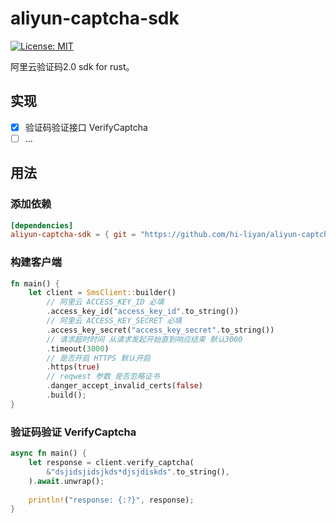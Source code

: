 # aliyun-captcha-sdk

[![License: MIT](https://img.shields.io/badge/License-MIT-yellow.svg)](https://opensource.org/licenses/MIT)

阿里云验证码2.0 sdk for rust。

## 实现

- [X] 验证码验证接口 VerifyCaptcha
- [ ] ...

## 用法

### 添加依赖

```toml
[dependencies]
aliyun-captcha-sdk = { git = "https://github.com/hi-liyan/aliyun-captcha-sdk.git" }
```

### 构建客户端

```rust
fn main() {
    let client = SmsClient::builder()
        // 阿里云 ACCESS_KEY_ID 必填
        .access_key_id("access_key_id".to_string())
        // 阿里云 ACCESS_KEY_SECRET 必填
        .access_key_secret("access_key_secret".to_string())
        // 请求超时时间 从请求发起开始直到响应结束 默认3000
        .timeout(3000)
        // 是否开启 HTTPS 默认开启
        .https(true)
        // reqwest 参数 是否忽略证书
        .danger_accept_invalid_certs(false)
        .build();
}
```

### 验证码验证 VerifyCaptcha

```rust
async fn main() {
    let response = client.verify_captcha(
        &"dsjidsjidsjkds*djsjdiskds".to_string(),
    ).await.unwrap();
    
    println!("response: {:?}", response);
}
```
